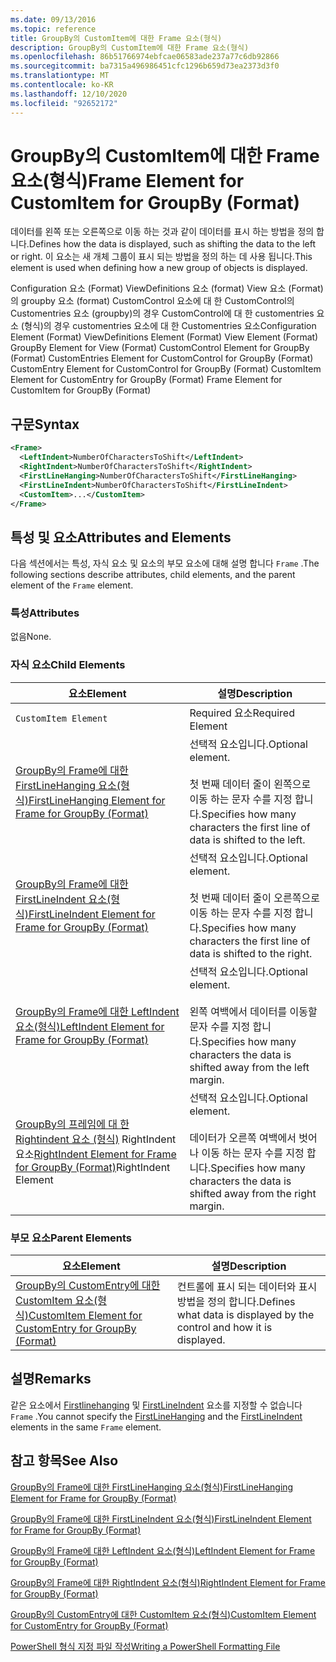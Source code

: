 ```yaml
---
ms.date: 09/13/2016
ms.topic: reference
title: GroupBy의 CustomItem에 대한 Frame 요소(형식)
description: GroupBy의 CustomItem에 대한 Frame 요소(형식)
ms.openlocfilehash: 86b51766974ebfcae06583ade237a77c6db92866
ms.sourcegitcommit: ba7315a496986451cfc1296b659d73ea2373d3f0
ms.translationtype: MT
ms.contentlocale: ko-KR
ms.lasthandoff: 12/10/2020
ms.locfileid: "92652172"
---
```

# <a name="frame-element-for-customitem-for-groupby-format"></a><span data-ttu-id="9c901-103">GroupBy의 CustomItem에 대한 Frame 요소(형식)</span><span class="sxs-lookup"><span data-stu-id="9c901-103">Frame Element for CustomItem for GroupBy (Format)</span></span>

<span data-ttu-id="9c901-104">데이터를 왼쪽 또는 오른쪽으로 이동 하는 것과 같이 데이터를 표시 하는 방법을 정의 합니다.</span><span class="sxs-lookup"><span data-stu-id="9c901-104">Defines how the data is displayed, such as shifting the data to the left or right.</span></span> <span data-ttu-id="9c901-105">이 요소는 새 개체 그룹이 표시 되는 방법을 정의 하는 데 사용 됩니다.</span><span class="sxs-lookup"><span data-stu-id="9c901-105">This element is used when defining how a new group of objects is displayed.</span></span>

<span data-ttu-id="9c901-106">Configuration 요소 (Format) ViewDefinitions 요소 (format) View 요소 (Format)의 groupby 요소 (format) CustomControl 요소에 대 한 CustomControl의 Customentries 요소 (groupby)의 경우 CustomControl에 대 한 customentries 요소 (형식)의 경우 customentries 요소에 대 한 Customentries 요소</span><span class="sxs-lookup"><span data-stu-id="9c901-106">Configuration Element (Format) ViewDefinitions Element (Format) View Element (Format) GroupBy Element for View (Format) CustomControl Element for GroupBy (Format) CustomEntries Element for CustomControl for GroupBy (Format) CustomEntry Element for CustomControl for GroupBy (Format) CustomItem Element for CustomEntry for GroupBy (Format) Frame Element for CustomItem for GroupBy (Format)</span></span>

## <a name="syntax"></a><span data-ttu-id="9c901-107">구문</span><span class="sxs-lookup"><span data-stu-id="9c901-107">Syntax</span></span>

```xml
<Frame>
  <LeftIndent>NumberOfCharactersToShift</LeftIndent>
  <RightIndent>NumberOfCharactersToShift</RightIndent>
  <FirstLineHanging>NumberOfCharactersToShift</FirstLineHanging>
  <FirstLineIndent>NumberOfCharactersToShift</FirstLineIndent>
  <CustomItem>...</CustomItem>
</Frame>
```

## <a name="attributes-and-elements"></a><span data-ttu-id="9c901-108">특성 및 요소</span><span class="sxs-lookup"><span data-stu-id="9c901-108">Attributes and Elements</span></span>

<span data-ttu-id="9c901-109">다음 섹션에서는 특성, 자식 요소 및 요소의 부모 요소에 대해 설명 합니다 `Frame` .</span><span class="sxs-lookup"><span data-stu-id="9c901-109">The following sections describe attributes, child elements, and the parent element of the `Frame` element.</span></span>

### <a name="attributes"></a><span data-ttu-id="9c901-110">특성</span><span class="sxs-lookup"><span data-stu-id="9c901-110">Attributes</span></span>

<span data-ttu-id="9c901-111">없음</span><span class="sxs-lookup"><span data-stu-id="9c901-111">None.</span></span>

### <a name="child-elements"></a><span data-ttu-id="9c901-112">자식 요소</span><span class="sxs-lookup"><span data-stu-id="9c901-112">Child Elements</span></span>

|<span data-ttu-id="9c901-113">요소</span><span class="sxs-lookup"><span data-stu-id="9c901-113">Element</span></span>|<span data-ttu-id="9c901-114">설명</span><span class="sxs-lookup"><span data-stu-id="9c901-114">Description</span></span>|
|-------------|-----------------|
|`CustomItem Element`|<span data-ttu-id="9c901-115">Required 요소</span><span class="sxs-lookup"><span data-stu-id="9c901-115">Required Element</span></span>|
|[<span data-ttu-id="9c901-116">GroupBy의 Frame에 대한 FirstLineHanging 요소(형식)</span><span class="sxs-lookup"><span data-stu-id="9c901-116">FirstLineHanging Element for Frame for GroupBy (Format)</span></span>](./firstlinehanging-element-for-frame-for-groupby-format.md)|<span data-ttu-id="9c901-117">선택적 요소입니다.</span><span class="sxs-lookup"><span data-stu-id="9c901-117">Optional element.</span></span><br /><br /> <span data-ttu-id="9c901-118">첫 번째 데이터 줄이 왼쪽으로 이동 하는 문자 수를 지정 합니다.</span><span class="sxs-lookup"><span data-stu-id="9c901-118">Specifies how many characters the first line of data is shifted to the left.</span></span>|
|[<span data-ttu-id="9c901-119">GroupBy의 Frame에 대한 FirstLineIndent 요소(형식)</span><span class="sxs-lookup"><span data-stu-id="9c901-119">FirstLineIndent Element for Frame for GroupBy (Format)</span></span>](./firstlineindent-element-for-frame-for-groupby-format.md)|<span data-ttu-id="9c901-120">선택적 요소입니다.</span><span class="sxs-lookup"><span data-stu-id="9c901-120">Optional element.</span></span><br /><br /> <span data-ttu-id="9c901-121">첫 번째 데이터 줄이 오른쪽으로 이동 하는 문자 수를 지정 합니다.</span><span class="sxs-lookup"><span data-stu-id="9c901-121">Specifies how many characters the first line of data is shifted to the right.</span></span>|
|[<span data-ttu-id="9c901-122">GroupBy의 Frame에 대한 LeftIndent 요소(형식)</span><span class="sxs-lookup"><span data-stu-id="9c901-122">LeftIndent Element for Frame for GroupBy (Format)</span></span>](./leftindent-element-for-frame-for-groupby-format.md)|<span data-ttu-id="9c901-123">선택적 요소입니다.</span><span class="sxs-lookup"><span data-stu-id="9c901-123">Optional element.</span></span><br /><br /> <span data-ttu-id="9c901-124">왼쪽 여백에서 데이터를 이동할 문자 수를 지정 합니다.</span><span class="sxs-lookup"><span data-stu-id="9c901-124">Specifies how many characters the data is shifted away from the left margin.</span></span>|
|<span data-ttu-id="9c901-125">[GroupBy의 프레임에 대 한 Rightindent 요소 (형식)](./rightindent-element-for-frame-for-groupby-format.md) RightIndent 요소</span><span class="sxs-lookup"><span data-stu-id="9c901-125">[RightIndent Element for Frame for GroupBy (Format)](./rightindent-element-for-frame-for-groupby-format.md)RightIndent Element</span></span>|<span data-ttu-id="9c901-126">선택적 요소입니다.</span><span class="sxs-lookup"><span data-stu-id="9c901-126">Optional element.</span></span><br /><br /> <span data-ttu-id="9c901-127">데이터가 오른쪽 여백에서 벗어나 이동 하는 문자 수를 지정 합니다.</span><span class="sxs-lookup"><span data-stu-id="9c901-127">Specifies how many characters the data is shifted away from the right margin.</span></span>|

### <a name="parent-elements"></a><span data-ttu-id="9c901-128">부모 요소</span><span class="sxs-lookup"><span data-stu-id="9c901-128">Parent Elements</span></span>

|<span data-ttu-id="9c901-129">요소</span><span class="sxs-lookup"><span data-stu-id="9c901-129">Element</span></span>|<span data-ttu-id="9c901-130">설명</span><span class="sxs-lookup"><span data-stu-id="9c901-130">Description</span></span>|
|-------------|-----------------|
|[<span data-ttu-id="9c901-131">GroupBy의 CustomEntry에 대한 CustomItem 요소(형식)</span><span class="sxs-lookup"><span data-stu-id="9c901-131">CustomItem Element for CustomEntry for GroupBy (Format)</span></span>](./customitem-element-for-customentry-for-groupby-format.md)|<span data-ttu-id="9c901-132">컨트롤에 표시 되는 데이터와 표시 방법을 정의 합니다.</span><span class="sxs-lookup"><span data-stu-id="9c901-132">Defines what data is displayed by the control and how it is displayed.</span></span>|

## <a name="remarks"></a><span data-ttu-id="9c901-133">설명</span><span class="sxs-lookup"><span data-stu-id="9c901-133">Remarks</span></span>

<span data-ttu-id="9c901-134">같은 요소에서 [Firstlinehanging](./firstlinehanging-element-for-frame-for-groupby-format.md) 및 [FirstLineIndent](./firstlineindent-element-for-frame-for-groupby-format.md) 요소를 지정할 수 없습니다 `Frame` .</span><span class="sxs-lookup"><span data-stu-id="9c901-134">You cannot specify the [FirstLineHanging](./firstlinehanging-element-for-frame-for-groupby-format.md) and the [FirstLineIndent](./firstlineindent-element-for-frame-for-groupby-format.md) elements in the same `Frame` element.</span></span>

## <a name="see-also"></a><span data-ttu-id="9c901-135">참고 항목</span><span class="sxs-lookup"><span data-stu-id="9c901-135">See Also</span></span>

[<span data-ttu-id="9c901-136">GroupBy의 Frame에 대한 FirstLineHanging 요소(형식)</span><span class="sxs-lookup"><span data-stu-id="9c901-136">FirstLineHanging Element for Frame for GroupBy (Format)</span></span>](./firstlinehanging-element-for-frame-for-groupby-format.md)

[<span data-ttu-id="9c901-137">GroupBy의 Frame에 대한 FirstLineIndent 요소(형식)</span><span class="sxs-lookup"><span data-stu-id="9c901-137">FirstLineIndent Element for Frame for GroupBy (Format)</span></span>](./firstlineindent-element-for-frame-for-groupby-format.md)

[<span data-ttu-id="9c901-138">GroupBy의 Frame에 대한 LeftIndent 요소(형식)</span><span class="sxs-lookup"><span data-stu-id="9c901-138">LeftIndent Element for Frame for GroupBy (Format)</span></span>](./leftindent-element-for-frame-for-groupby-format.md)

[<span data-ttu-id="9c901-139">GroupBy의 Frame에 대한 RightIndent 요소(형식)</span><span class="sxs-lookup"><span data-stu-id="9c901-139">RightIndent Element for Frame for GroupBy (Format)</span></span>](./rightindent-element-for-frame-for-groupby-format.md)

[<span data-ttu-id="9c901-140">GroupBy의 CustomEntry에 대한 CustomItem 요소(형식)</span><span class="sxs-lookup"><span data-stu-id="9c901-140">CustomItem Element for CustomEntry for GroupBy (Format)</span></span>](./customitem-element-for-customentry-for-groupby-format.md)

[<span data-ttu-id="9c901-141">PowerShell 형식 지정 파일 작성</span><span class="sxs-lookup"><span data-stu-id="9c901-141">Writing a PowerShell Formatting File</span></span>](./writing-a-powershell-formatting-file.md)
